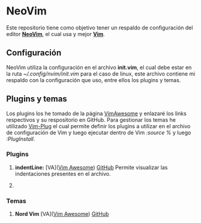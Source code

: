 # NeoVim

Este repositorio tiene como objetivo tener un respaldo de configuración del editor [**NeoVim**](https://neovim.io/), el cual usa y mejor [**Vim**](https://www.vim.org/).



## Configuración

NeoVim utiliza la configuración en el archivo **init.vim**, el cual debe estar en la ruta _~/.config/nvim/init.vim_ para el caso de linux, este archivo contiene mi respaldo con la configuración que uso, entre ellos los plugins y temas.

## Plugins y temas

Los plugins los he tomado de la página [VimAwesome](https://vimawesome.com/) y enlazaré los links respectivos y su respositorio en GitHub. Para gestionar los temas he utilizado [Vim-Plug](https://github.com/junegunn/vim-plug) el cual permite definir los plugins a utilizar en el archivo de configuración de Vim y luego ejecutar dentro de Vim *:source %* y luego *:PlugInstall*.

### Plugins

1. **indentLine:** [VA]([Vim Awesome](https://vimawesome.com/plugin/indentline)) [GitHub](https://github.com/yggdroot/indentline) Permite visualizar las indentaciones presentes en el archivo.

2. 

### Temas

1. **Nord Vim** [VA]([Vim Awesome](https://vimawesome.com/plugin/nord-vim)) [GitHub](https://github.com/arcticicestudio/nord-vim)


